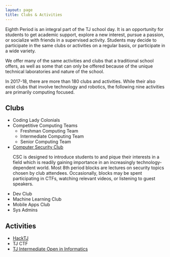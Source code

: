 ```yaml
---
layout: page
title: Clubs & Activities
---
```


Eighth Period is an integral part of the TJ school day.  It is an opportunity for students to get academic support,  explore a new interest, pursue a passion, or socialize with friends in a supervised activity. Students may decide to participate in the same clubs or activities on a regular basis, or participate in a wide variety.<br>

We offer many of the same activities and clubs that a traditional school offers, as well as some that can only be offered because of the unique technical laboratories and nature of the school.<br>

In 2017-18, there are more than 180 clubs and activities.  While their also exist clubs that involve technology and robotics, the following nine activities are primarily computing focused.  

## Clubs

* Coding Lady Colonials 
* Competitive Computing Teams
    * Freshman Computing Team
    * Intermediate Computing Team
    * Senior Computing Team
* [Computer Security Club](https://activities.tjhsst.edu/csc/)  
   <p class="message">
       CSC is designed to introduce students to and pique their interests in a field which is readily gaining importance in an increasingly       technology-dependent world. Most 8th period blocks are lectures on security topics chosen by club attendees. Occasionally, blocks may       be spent participating in CTFs, watching relevant videos, or listening to guest speakers. 
   </p>
* Dev Club
* Machine Learning Club
* Mobile Apps Club
* Sys Admins

## Activities

* [HackTJ](http://www.hacktj.org)
* TJ CTF
* [TJ Intermediate Open in Informatics](https://activities.tjhsst.edu/tjioi/)
